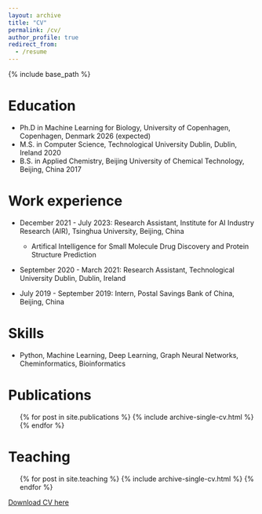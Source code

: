 ```yaml
---
layout: archive
title: "CV"
permalink: /cv/
author_profile: true
redirect_from:
  - /resume
---
```


{% include base_path %}

Education
======
* Ph.D in Machine Learning for Biology, University of Copenhagen, Copenhagen, Denmark 2026 (expected)
* M.S. in Computer Science, Technological University Dublin, Dublin, Ireland 2020
* B.S. in Applied Chemistry, Beijing University of Chemical Technology, Beijing, China 2017


Work experience
======
* December 2021 - July 2023: Research Assistant, Institute for AI Industry Research (AIR), Tsinghua University, Beijing, China
  * Artifical Intelligence for Small Molecule Drug Discovery and Protein Structure Prediction

* September 2020 - March 2021: Research Assistant, Technological University Dublin, Dublin, Ireland

* July 2019 - September 2019: Intern, Postal Savings Bank of China, Beijing, China

Skills
======
* Python, Machine Learning, Deep Learning, Graph Neural Networks, Cheminformatics, Bioinformatics


Publications
======
  <ul>{% for post in site.publications %}
    {% include archive-single-cv.html %}
  {% endfor %}</ul>
  
Teaching
======
  <ul>{% for post in site.teaching %}
    {% include archive-single-cv.html %}
  {% endfor %}</ul>
  
[Download CV here](https://github.com/HirahTang/HirahTang.github.io/blob/master/files/HanTangCV.pdf)